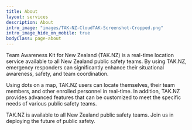 ```yaml
---
title: About
layout: services
description: About
intro_image: "images/TAK-NZ-CloudTAK-Screenshot-Cropped.png"
intro_image_hide_on_mobile: true
bodyClass: page-about
---
```


Team Awareness Kit for New Zealand (TAK.NZ) is a real-time location service available to all New Zealand public safety teams. By using TAK.NZ, emergency responders can significantly enhance their situational awareness, safety, and team coordination.

Using dots on a map, TAK.NZ users can locate themselves, their team members, and other enrolled personnel in real-time. In addition, TAK.NZ provides advanced features that can be customized to meet the specific needs of various public safety teams.

TAK.NZ is available to all New Zealand public safety teams. Join us in deploying the future of public safety.

